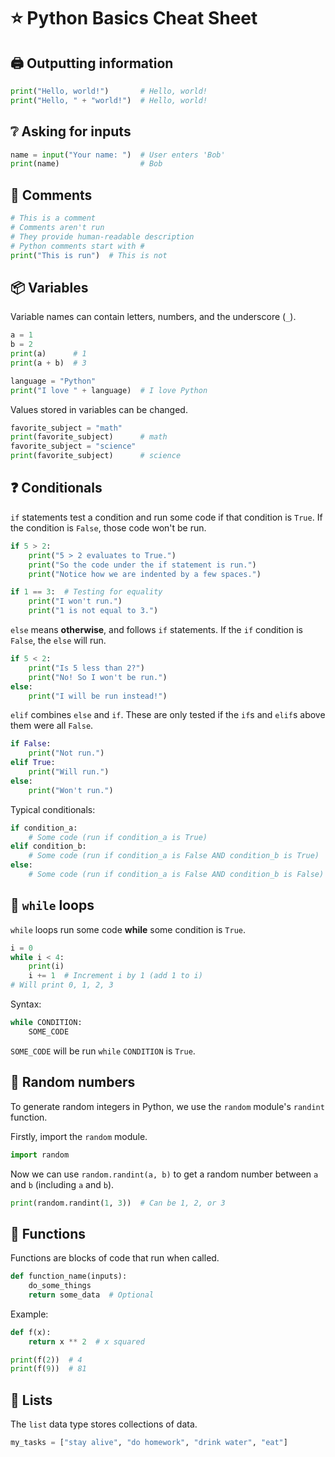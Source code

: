 # ⭐ Python Basics Cheat Sheet

## 🖨 Outputting information

```python
print("Hello, world!")       # Hello, world!
print("Hello, " + "world!")  # Hello, world!
```

## ❔ Asking for inputs

```python
name = input("Your name: ")  # User enters 'Bob'
print(name)                  # Bob
```

## 📜 Comments

```python
# This is a comment
# Comments aren't run
# They provide human-readable description
# Python comments start with #
print("This is run")  # This is not
```

## 📦 Variables

Variable names can contain letters, numbers, and the underscore (`_`).

```python
a = 1
b = 2
print(a)      # 1
print(a + b)  # 3

language = "Python"
print("I love " + language)  # I love Python
```

Values stored in variables can be changed.

```python
favorite_subject = "math"
print(favorite_subject)      # math
favorite_subject = "science"
print(favorite_subject)      # science
```

## ❓ Conditionals

`if` statements test a condition and run some code if that condition is `True`. If the condition is `False`, those code won't be run.

```python
if 5 > 2:
    print("5 > 2 evaluates to True.")
    print("So the code under the if statement is run.")
    print("Notice how we are indented by a few spaces.")

if 1 == 3:  # Testing for equality
    print("I won't run.")
    print("1 is not equal to 3.")
```

`else` means **otherwise**, and follows `if` statements. If the `if` condition is `False`, the `else` will run.

```python
if 5 < 2:
    print("Is 5 less than 2?")
    print("No! So I won't be run.")
else:
    print("I will be run instead!")
```

`elif` combines `else` and `if`. These are only tested if the `if`s and `elif`s above them were all `False`.

```python
if False:
    print("Not run.")
elif True:
    print("Will run.")
else:
    print("Won't run.")
```

Typical conditionals:

```python
if condition_a:
    # Some code (run if condition_a is True)
elif condition_b:
    # Some code (run if condition_a is False AND condition_b is True)
else:
    # Some code (run if condition_a is False AND condition_b is False)
```

## 🔄 `while` loops

`while` loops run some code **while** some condition is `True`.

```python
i = 0
while i < 4:
    print(i)
    i += 1  # Increment i by 1 (add 1 to i)
# Will print 0, 1, 2, 3
```

Syntax:

```python
while CONDITION:
    SOME_CODE
```

`SOME_CODE` will be run `while` `CONDITION` is `True`.

## 🎲 Random numbers

To generate random integers in Python, we use the `random` module's `randint` function.

Firstly, import the `random` module.

```python
import random
```

Now we can use `random.randint(a, b)` to get a random number between `a` and `b` (including `a` and `b`).

```python
print(random.randint(1, 3))  # Can be 1, 2, or 3
```

## 🤖 Functions

Functions are blocks of code that run when called.

```python
def function_name(inputs):
    do_some_things
    return some_data  # Optional
```

Example:

```python
def f(x):
    return x ** 2  # x squared

print(f(2))  # 4
print(f(9))  # 81
```

## 📃 Lists

The `list` data type stores collections of data.

```python
my_tasks = ["stay alive", "do homework", "drink water", "eat"]
```
